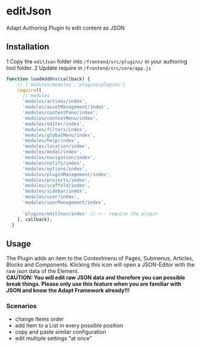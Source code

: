 # editJson
Adapt Authoring Plugin to edit content as JSON

## Installation
1 Copy the `editJson` folder into `/frontend/src/plugins/` in your authoring tool folder.
2 Update require in `/frontend/src/core/app.js`

```JavaScript
function loadAddOns(callback) {
    // ['modules/modules','plugins/plugins']
    require([
      // modules
      'modules/actions/index',
      'modules/assetManagement/index',
      'modules/contentPane/index',
      'modules/contextMenu/index',
      'modules/editor/index',
      'modules/filters/index',
      'modules/globalMenu/index',
      'modules/help/index',
      'modules/location/index',
      'modules/modal/index',
      'modules/navigation/index',
      'modules/notify/index',
      'modules/options/index',
      'modules/pluginManagement/index',
      'modules/projects/index',
      'modules/scaffold/index',
      'modules/sidebar/index',
      'modules/user/index',
      'modules/userManagement/index',
      
      'plugins/editJson/index' // <-- require the plugin
    ], callback);
  }
```

## Usage
The Plugin adds an item to the Contextmenu of Pages, Submenus, Articles, Blocks and Components. Klicking this icon will open a JSON-Editor with the raw json data of the Element.    
**CAUTION: You will edit raw JSON data and therefore you can possible break things. Please only use this feature when you are familiar with JSON and know the Adapt Framework already!!!**

### Scenarios
- change Items order
- add Item to a List in every possible position 
- copy and paste similar configuration
- edit multiple settings "at once" 